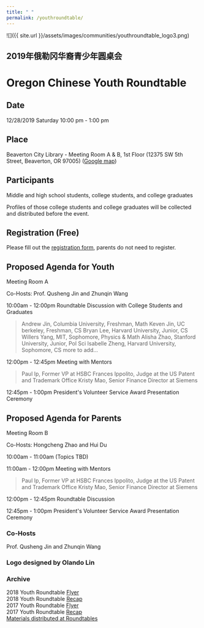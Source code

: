 ```yaml
---
title: " "
permalink: /youthroundtable/
---
```


![]({{ site.url }}/assets/images/communities/youthroundtable_logo3.png)

## 2019年俄勒冈华裔青少年圆桌会
# Oregon Chinese Youth Roundtable

## Date
12/28/2019 Saturday 10:00 pm - 1:00 pm

## Place
Beaverton City Library - Meeting Room A & B, 1st Floor (12375 SW 5th Street, Beaverton, OR 97005) ([Google map](https://www.google.com/maps/place/12375+SW+5th+St,+Beaverton,+OR+97005/@45.4841084,-122.8062115,17z/data=!3m1!4b1!4m5!3m4!1s0x54950c21b4d2e3ad:0x21b979fd65c64c83!8m2!3d45.4841084!4d-122.8040228))

## Participants

Middle and high school students, college students, and college graduates

Profiles of those college students and college graduates will be collected and distributed before the event.

## Registration (Free)

Please fill out the [registration form](https://docs.google.com/forms/d/e/1FAIpQLSdwdICtXpzR0W3BzSSQVAR53tuPV07nIF2MDtEXfuo2Pgvl1Q/viewform?usp=sf_link), parents do not need to register.

## Proposed Agenda for Youth

Meeting Room A

Co-Hosts: Prof. Qusheng Jin and Zhunqin Wang

10:00am - 12:00pm Roundtable Discussion with College Students and Graduates

> Andrew Jin, Columbia University, Freshman, Math
> Keven Jin, UC berkeley, Freshman, CS
> Bryan Lee, Harvard University, Junior, CS
> Willers Yang, MIT, Sophomore, Physics & Math
> Alisha Zhao, Stanford University, Junior, Pol Sci
> Isabelle Zheng, Harvard University, Sophomore, CS
> more to add...

12:00pm - 12:45pm Meeting with Mentors

> Paul Ip, Former VP at HSBC
> Frances Ippolito, Judge at the US Patent and Trademark Office
> Kristy Mao, Senior Finance Director at Siemens

12:45pm - 1:00pm President's Volunteer Service Award Presentation Ceremony

## Proposed Agenda for Parents

Meeting Room B

Co-Hosts: Hongcheng Zhao and Hui Du

10:00am - 11:00am (Topics TBD)

11:00am - 12:00pm Meeting with Mentors

> Paul Ip, Former VP at HSBC
> Frances Ippolito, Judge at the US Patent and Trademark Office
> Kristy Mao, Senior Finance Director at Siemens

12:00pm - 12:45pm Roundtable Discussion

12:45pm - 1:00pm President's Volunteer Service Award Presentation Ceremony

### Co-Hosts

Prof. Qusheng Jin and Zhunqin Wang

### Logo designed by Olando Lin

### Archive

2018 Youth Roundtable [Flyer](/assets/pdf/youth-roundtable-2018.pdf)  
2018 Youth Roundtable [Recap](http://pdxchinese.org/youth-roundtable-2018-recap/)  
2017 Youth Roundtable [Flyer](/assets/pdf/youth-roundtable-2017.pdf)  
2017 Youth Roundtable [Recap](http://pdxchinese.org/youth-roundtable-2017-recap/)  
[Materials distributed at Roundtables](http://pdxchinese.org/resources/benefits_resources/roundtable/)
